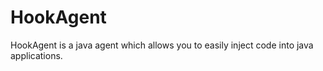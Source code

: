 # HookAgent
HookAgent is a java agent which allows you to easily inject code into java applications.
